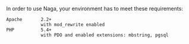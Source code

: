 In order to use Naga, your environment has to meet these requirements:  
```
Apache       2.2+  
             with mod_rewrite enabled  
PHP          5.4+  
             with PDO and enabled extensions: mbstring, pgsql
```